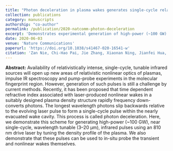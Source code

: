 ```yaml
---
title: "Photon deceleration in plasma wakes generates single-cycle relativistic tunable infrared pulses"
collection: publications
category: manuscripts
authorship: "co-author"
permalink: /publication/2020-natcomm-photon-deceleration
excerpt: 'Demonstrates experimental generation of high-power (~100 GW) near single-cycle wavelength tunable (3–20 µm) infrared pulses using photon deceleration in laser-produced plasma wakes, enabling novel applications in relativistic nonlinear optics and molecular fingerprint spectroscopy.'
date: 2020-06-03
venue: 'Nature Communications'
paperurl: 'https://doi.org/10.1038/s41467-020-16541-w'
citation: 'Zan Nie, Chi-Hao Pai, Jie Zhang, Xiaonan Ning, Jianfei Hua, Yunxiao He, Yipeng Wu, Qianqian Su, Shuang Liu, Yue Ma, Zhi Cheng, Wei Lu, Hsu-Hsin Chu, Jyhpyng Wang, Chaojie Zhang, Warren B. Mori, Chan Joshi, "Photon deceleration in plasma wakes generates single-cycle relativistic tunable infrared pulses," <i>Nat. Commun.</i> 11, 2787 (2020).'
---
```


**Abstract:**
Availability of relativistically intense, single-cycle, tunable infrared sources will open up new areas of relativistic nonlinear optics of plasmas, impulse IR spectroscopy and pump-probe experiments in the molecular fingerprint region. However, generation of such pulses is still a challenge by current methods. Recently, it has been proposed that time dependent refractive index associated with laser-produced nonlinear wakes in a suitably designed plasma density structure rapidly frequency down-converts photons. The longest wavelength photons slip backwards relative to the evolving laser pulse to form a single-cycle pulse within the nearly evacuated wake cavity. This process is called photon deceleration. Here, we demonstrate this scheme for generating high-power (~100 GW), near single-cycle, wavelength tunable (3–20 µm), infrared pulses using an 810 nm drive laser by tuning the density profile of the plasma. We also demonstrate that these pulses can be used to in-situ probe the transient and nonlinear wakes themselves.
